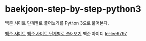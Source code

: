 # baekjoon-step-by-step-python3
백준 사이트 단계별로 풀어보기를 Python 3으로 풀어본다.


[백준 사이트](https://www.acmicpc.net/)
[백준 사이트 단계별로 풀어보기](https://www.acmicpc.net/step)
백준 아이디 [leelee9797](https://www.acmicpc.net/user/leelee9797)
